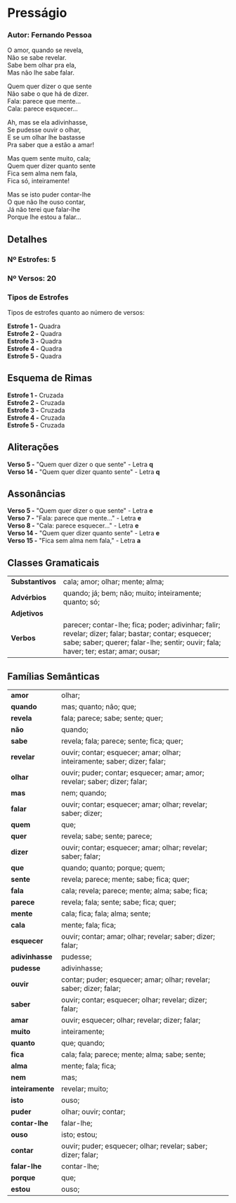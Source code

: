 # Presságio
### Autor: Fernando Pessoa
O amor, quando se revela,  
Não se sabe revelar.  
Sabe bem olhar pra ela,  
Mas não lhe sabe falar.  


Quem quer dizer o que sente  
Não sabe o que há de dizer.  
Fala: parece que mente…  
Cala: parece esquecer…  


Ah, mas se ela adivinhasse,  
Se pudesse ouvir o olhar,  
E se um olhar lhe bastasse  
Pra saber que a estão a amar!  


Mas quem sente muito, cala;  
Quem quer dizer quanto sente  
Fica sem alma nem fala,  
Fica só, inteiramente!  


Mas se isto puder contar-lhe  
O que não lhe ouso contar,  
Já não terei que falar-lhe  
Porque lhe estou a falar…  



## Detalhes
### Nº Estrofes: 5
### Nº Versos: 20
### Tipos de Estrofes
Tipos de estrofes quanto ao número de versos:

**Estrofe 1 -** Quadra  
**Estrofe 2 -** Quadra  
**Estrofe 3 -** Quadra  
**Estrofe 4 -** Quadra  
**Estrofe 5 -** Quadra  
## Esquema de Rimas  
**Estrofe 1 -** Cruzada  
**Estrofe 2 -** Cruzada  
**Estrofe 3 -** Cruzada  
**Estrofe 4 -** Cruzada  
**Estrofe 5 -** Cruzada  
## Aliterações
**Verso 5 -** "Quem quer dizer o que sente" - Letra **q**  
**Verso 14 -** "Quem quer dizer quanto sente" - Letra **q**  
## Assonâncias
**Verso 5 -** "Quem quer dizer o que sente" - Letra **e**  
**Verso 7 -** "Fala: parece que mente…" - Letra **e**  
**Verso 8 -** "Cala: parece esquecer…" - Letra **e**  
**Verso 14 -** "Quem quer dizer quanto sente" - Letra **e**  
**Verso 15 -** "Fica sem alma nem fala," - Letra **a**  
## Classes Gramaticais

|   |   |
|---|---|
| **Substantivos** | cala; amor; olhar; mente; alma; |
| **Advérbios**    | quando; já; bem; não; muito; inteiramente; quanto; só; |
| **Adjetivos**    | |
| **Verbos**       | parecer; contar-lhe; fica; poder; adivinhar; falir; revelar; dizer; falar; bastar; contar; esquecer; sabe; saber; querer; falar-lhe; sentir; ouvir; fala; haver; ter; estar; amar; ousar; |
## Famílias Semânticas

|   |   |
|---|---|
| **amor**    | olhar; |
| **quando**    | mas; quanto; não; que; |
| **revela**    | fala; parece; sabe; sente; quer; |
| **não**    | quando; |
| **sabe**    | revela; fala; parece; sente; fica; quer; |
| **revelar**    | ouvir; contar; esquecer; amar; olhar; inteiramente; saber; dizer; falar; |
| **olhar**    | ouvir; puder; contar; esquecer; amar; amor; revelar; saber; dizer; falar; |
| **mas**    | nem; quando; |
| **falar**    | ouvir; contar; esquecer; amar; olhar; revelar; saber; dizer; |
| **quem**    | que; |
| **quer**    | revela; sabe; sente; parece; |
| **dizer**    | ouvir; contar; esquecer; amar; olhar; revelar; saber; falar; |
| **que**    | quando; quanto; porque; quem; |
| **sente**    | revela; parece; mente; sabe; fica; quer; |
| **fala**    | cala; revela; parece; mente; alma; sabe; fica; |
| **parece**    | revela; fala; sente; sabe; fica; quer; |
| **mente**    | cala; fica; fala; alma; sente; |
| **cala**    | mente; fala; fica; |
| **esquecer**    | ouvir; contar; amar; olhar; revelar; saber; dizer; falar; |
| **adivinhasse**    | pudesse; |
| **pudesse**    | adivinhasse; |
| **ouvir**    | contar; puder; esquecer; amar; olhar; revelar; saber; dizer; falar; |
| **saber**    | ouvir; contar; esquecer; olhar; revelar; dizer; falar; |
| **amar**    | ouvir; esquecer; olhar; revelar; dizer; falar; |
| **muito**    | inteiramente; |
| **quanto**    | que; quando; |
| **fica**    | cala; fala; parece; mente; alma; sabe; sente; |
| **alma**    | mente; fala; fica; |
| **nem**    | mas; |
| **inteiramente**    | revelar; muito; |
| **isto**    | ouso; |
| **puder**    | olhar; ouvir; contar; |
| **contar-lhe**    | falar-lhe; |
| **ouso**    | isto; estou; |
| **contar**    | ouvir; puder; esquecer; olhar; revelar; saber; dizer; falar; |
| **falar-lhe**    | contar-lhe; |
| **porque**    | que; |
| **estou**    | ouso; |